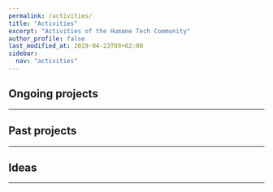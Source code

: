 ```yaml
---
permalink: /activities/
title: "Activities"
excerpt: "Activities of the Humane Tech Community"
author_profile: false
last_modified_at: 2019-04-23T09+02:00
sidebar:
  nav: "activities"
---
```


## Ongoing projects

---

## Past projects

---



## Ideas



---
